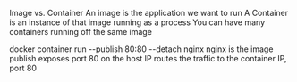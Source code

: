 Image vs. Container
An image is the application we want to run
A Container is an instance of that image running as a process
You can have many containers running off the same image

docker container run --publish 80:80 --detach nginx
nginx is the image
publish exposes port 80 on the host IP
routes the traffic to the container IP, port 80
